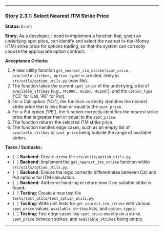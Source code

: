 ---

### **Story 2.3.1: Select Nearest ITM Strike Price**

**Status:** `Draft`

**Story:**
As a developer, I need to implement a function that, given an underlying spot price, can identify and select the nearest In-the-Money (ITM) strike price for options trading, so that the system can correctly choose the appropriate option contract.

**Acceptance Criteria:**
1.  A new utility function `get_nearest_itm_strike(spot_price, available_strikes, option_type)` is created, likely in `src/utils/option_utils.py` (new file).
2.  The function takes the current `spot_price` of the underlying, a list of `available_strikes` (e.g., `[45000, 45100, 45200]`), and the `option_type` ('CE' for Call, 'PE' for Put).
3.  For a Call option ('CE'), the function correctly identifies the nearest strike price that is less than or equal to the `spot_price`.
4.  For a Put option ('PE'), the function correctly identifies the nearest strike price that is greater than or equal to the `spot_price`.
5.  The function returns the selected ITM strike price.
6.  The function handles edge cases, such as an empty list of `available_strikes` or `spot_price` being outside the range of available strikes.

**Tasks / Subtasks:**
-   `[ ]` **Backend:** Create a new file `src/utils/option_utils.py`.
-   `[ ]` **Backend:** Implement the `get_nearest_itm_strike` function within `src/utils/option_utils.py`.
-   `[ ]` **Backend:** Ensure the logic correctly differentiates between Call and Put options for ITM calculation.
-   `[ ]` **Backend:** Add error handling or return `None` if no suitable strike is found.
-   `[ ]` **Testing:** Create a new test file `tests/test_utils/test_option_utils.py`.
-   `[ ]` **Testing:** Write unit tests for `get_nearest_itm_strike` with various `spot_price` values, `available_strikes` lists, and `option_type`s.
-   `[ ]` **Testing:** Test edge cases like `spot_price` exactly on a strike, `spot_price` between strikes, and `available_strikes` being empty.

---